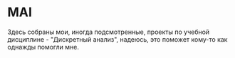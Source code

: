 # MAI
Здесь собраны мои, иногда подсмотренные, проекты по учебной дисциплине - "Дискретный анализ", надеюсь, это поможет кому-то
как однажды помогли мне.
